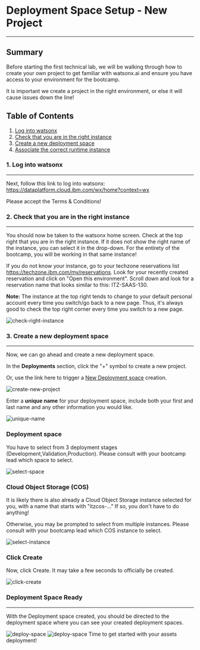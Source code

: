 # Deployment Space Setup - New Project
---
## Summary
Before starting the first technical lab, we will be walking through how to create your own project to get familiar with watsonx.ai and ensure you have access to your environment for the bootcamp. 

It is important we create a project in the right environment, or else it will cause issues down the line!

## Table of Contents

  1. [Log into watsonx](#log-in-to-watsonx)
  2. [Check that you are in the right instance](#check-instance)
  3. [Create a new deployment space](#new-deployment-space) 
  4. [Associate the correct runtime instance](#runtime-instance)

### 1. Log into watsonx<a name="log-in-to-watsonx"></a>
---
Next, follow this link to log into watsonx: https://dataplatform.cloud.ibm.com/wx/home?context=wx

Please accept the Terms & Conditions!

### 2. Check that you are in the right instance<a name="check-instance"></a>
---
You should now be taken to the watsonx home screen. Check at the top right that you are in the right instance. If it does not show the right name of the instance, you can select it in the drop-down. For the entirety of the bootcamp, you will be working in that same instance!

If you do not know your instance, go to your techzone reservations list https://techzone.ibm.com/my/reservations. Look for your recently created reservation and click on "Open this environment". Scroll down and look for a reservation name that looks similar to this:  ITZ-SAAS-130. 

**Note:** The instance at the top right tends to change to your default personal account every time you switch/go back to a new page. Thus, it's always good to check the top right corner every time you switch to a new page.

![check-right-instance](assets/check-right-instance.png)

### 3. Create a new deployment space<a name="new-project"></a>
---
Now, we can go ahead and create a new deployment space. 

In the **Deployments** section, click the "+" symbol to create a new project.
 
Or, use the link here to trigger a [New Deployment soace](https://dataplatform.cloud.ibm.com/ml-runtime/spaces/create-space?context=wx) creation.

![create-new-project](assets/create-new-space.png)

Enter a **unique name** for your deployment space, include both your first and last name and any other information you would like.

![unique-name](assets/unique-name-deploy.png)

### Deployment space 

You have to select from 3 deployment stages (Development,Validation,Production). Please consult with your bootcamp lead which space to select.

![select-space](assets/select-space-deploy.png)

### Cloud Object Storage (COS)
It is likely there is also already a Cloud Object Storage instance selected for you, with a name that starts with "itzcos-..." If so, you don't have to do anything! 

Otherwise, you may be prompted to select from multiple instances. Please consult with your bootcamp lead which COS instance to select.

![select-instance](assets/select-instance-deploy.png)

### Click Create
Now, click Create. It may take a few seconds to officially be created.

![click-create](assets/create.png)

###  Deployment Space Ready
---
With the Deployment space created, you should be directed to the deployment space where you can see your created deployment spaces.

![deploy-space](assets/deploy-ready.png)
![deploy-space](assets/deploy-ready1.png)
Time to get started with your assets deployment!
